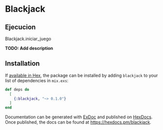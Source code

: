 # Blackjack

## Ejecucion
Blackjack.iniciar_juego

**TODO: Add description**

## Installation

If [available in Hex](https://hex.pm/docs/publish), the package can be installed
by adding `blackjack` to your list of dependencies in `mix.exs`:

```elixir
def deps do
  [
    {:blackjack, "~> 0.1.0"}
  ]
end
```

Documentation can be generated with [ExDoc](https://github.com/elixir-lang/ex_doc)
and published on [HexDocs](https://hexdocs.pm). Once published, the docs can
be found at <https://hexdocs.pm/blackjack>.

